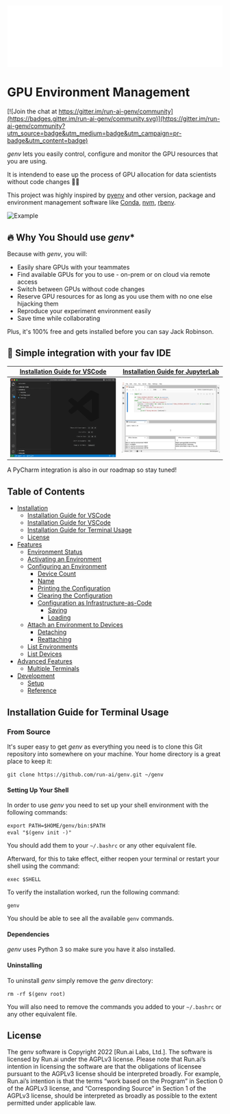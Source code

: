 ![Logo](/genv_logo.png)

# GPU Environment Management

[![Join the chat at https://gitter.im/run-ai-genv/community](https://badges.gitter.im/run-ai-genv/community.svg)](https://gitter.im/run-ai-genv/community?utm_source=badge&utm_medium=badge&utm_campaign=pr-badge&utm_content=badge)

*genv* lets you easily control, configure and monitor the GPU resources that you are using.

It is intendend to ease up the process of GPU allocation for data scientists without code changes 💪🏻

This project was highly inspired by [pyenv](https://github.com/pyenv/pyenv) and other version, package and environment management software like [Conda](https://docs.conda.io/projects/conda/en/latest/), [nvm](https://github.com/nvm-sh/nvm), [rbenv](https://github.com/rbenv/rbenv).

![Example](/example.png)

## 🔥 Why You Should use *genv**

Because with *genv*, you will:

- Easily share GPUs with your teammates
- Find available GPUs for you to use - on-prem or on cloud via remote access
- Switch between GPUs without code changes
- Reserve GPU resources for as long as you use them with no one else hijacking them
- Reproduce your experiment environment easily
- Save time while collaborating

Plus, it's 100% free and gets installed before you can say Jack Robinson.

## 🎉 Simple integration with your fav IDE

[Installation Guide for VSCode](https://github.com/run-ai/vscode-genv) | [Installation Guide for JupyterLab](https://github.com/run-ai/jupyterlab_genv)
:-------------------------:|:-------------------------:
<img src="overview.gif" width="500"/>  |  <img src="overview_jupyterlab.gif" width="450"/>

A PyCharm integration is also in our roadmap so stay tuned!

## Table of Contents
* [Installation](#installation)
    * [Installation Guide for VSCode](https://github.com/run-ai/vscode-genv)
    * [Installation Guide for VSCode](https://github.com/run-ai/vscode-genv)
    * [Installation Guide for Terminal Usage](#from-source)
    * [License](#license)
* [Features](#/FEATURES.md/features)
    * [Environment Status](https://github.com/run-ai/genv/blob/feature/readme/FEATURES.md#environment-status)
    * [Activating an Environment](https://github.com/run-ai/genv/blob/feature/readme/FEATURES.md#activating-an-environment)
    * [Configuring an Environment](https://github.com/run-ai/genv/blob/feature/readme/FEATURES.md#configuring-an-environment)
        * [Device Count](https://github.com/run-ai/genv/blob/feature/readme/FEATURES.md#configure-the-device-count)
        * [Name](https://github.com/run-ai/genv/blob/feature/readme/FEATURES.md#configure-the-name)
        * [Printing the Configuration](https://github.com/run-ai/genv/blob/feature/readme/FEATURES.md#printing-the-current-configuration)
        * [Clearing the Configuration](https://github.com/run-ai/genv/blob/feature/readme/FEATURES.md#clearing-the-current-configuration)
        * [Configuration as Infrastructure-as-Code](https://github.com/run-ai/genv/blob/feature/readme/FEATURES.md#managing-configuration-as-infrastructure-as-code)
            * [Saving](https://github.com/run-ai/genv/blob/feature/readme/FEATURES.md#saving-configuration)
            * [Loading](https://github.com/run-ai/genv/blob/feature/readme/FEATURES.md#loading-configuration)
    * [Attach an Environment to Devices](https://github.com/run-ai/genv/blob/feature/readme/FEATURES.md#attach-an-environment-to-devices)
        * [Detaching](https://github.com/run-ai/genv/blob/feature/readme/FEATURES.md#detaching-an-environment)
        * [Reattaching](https://github.com/run-ai/genv/blob/feature/readme/FEATURES.md#reattaching-an-environment)
    * [List Environments](https://github.com/run-ai/genv/blob/feature/readme/FEATURES.md#list-environments)
    * [List Devices](https://github.com/run-ai/genv/blob/feature/readme/FEATURES.md#list-devices)
* [Advanced Features](https://github.com/run-ai/genv/blob/feature/readme/FEATURES.md#advanced-features)
    * [Multiple Terminals](https://github.com/run-ai/genv/blob/feature/readme/FEATURES.md#multiple-terminals)
* [Development](https://github.com/run-ai/genv/blob/feature/readme/DEVELOPMENT.md#development)
    * [Setup](https://github.com/run-ai/genv/blob/feature/readme/DEVELOPMENT.md#setup)
    * [Reference](https://github.com/run-ai/genv/blob/feature/readme/DEVELOPMENT.md#reference)

## Installation Guide for Terminal Usage

### From Source
It's super easy to get _genv_ as everything you need is to clone this Git repository into somewhere on your machine.
Your home directory is a great place to keep it:
```
git clone https://github.com/run-ai/genv.git ~/genv
```

#### Setting Up Your Shell
In order to use _genv_ you need to set up your shell environment with the following commands:
```
export PATH=$HOME/genv/bin:$PATH
eval "$(genv init -)"
```

You should add them to your `~/.bashrc` or any other equivalent file.

Afterward, for this to take effect, either reopen your terminal or restart your shell using the command:
```
exec $SHELL
```

To verify the installation worked, run the following command:
```
genv
```

You should be able to see all the available `genv` commands.

#### Dependencies
_genv_ uses Python 3 so make sure you have it also installed.

#### Uninstalling
To uninstall _genv_ simply remove the _genv_ directory:
```
rm -rf $(genv root)
```

You will also need to remove the commands you added to your `~/.bashrc` or any other equivalent file.



## License
The genv software is Copyright 2022 [Run.ai Labs, Ltd.].
The software is licensed by Run.ai under the AGPLv3 license.
Please note that Run.ai’s intention in licensing the software are that the obligations of licensee pursuant to the AGPLv3 license should be interpreted broadly.
For example, Run.ai’s intention is that the terms “work based on the Program” in Section 0 of the AGPLv3 license, and “Corresponding Source” in Section 1 of the AGPLv3 license, should be interpreted as broadly as possible to the extent permitted under applicable law.
